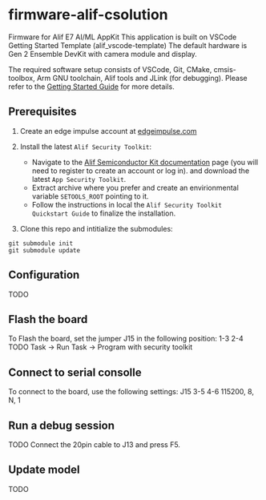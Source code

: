 # firmware-alif-csolution

Firmware for Alif E7 AI/ML AppKit
This application is built on VSCode Getting Started Template (alif_vscode-template)
The default hardware is Gen 2 Ensemble DevKit with camera module and display.

The required software setup consists of VSCode, Git, CMake, cmsis-toolbox, Arm GNU toolchain, Alif tools and JLink (for debugging).
Please refer to the [Getting Started Guide](https://alifsemi.com/download/AUGD0012) for more details.

## Prerequisites
1. Create an edge impulse account at [edgeimpulse.com](https://www.edgeimpulse.com/)
2. Install the latest `Alif Security Toolkit`:

    * Navigate to the [Alif Semiconductor Kit documentation](https://alifsemi.com/kits) page (you will need to register to create an account or log in). and download the latest `App Security Toolkit`.
    * Extract archive where you prefer and create an envirionmental variable `SETOOLS_ROOT` pointing to it.
    * Follow the instructions in local the `Alif Security Toolkit Quickstart Guide` to finalize the installation.
3. Clone this repo and intitialize the submodules:
```
git submodule init
git submodule update
```

## Configuration
TODO

## Flash the board
To Flash the board, set the jumper J15 in the following position:
1-3
2-4
TODO
Task -> Run Task -> Program with security toolkit

## Connect to serial consolle
To connect to the board, use the following settings:
J15
3-5
4-6
115200, 8, N, 1


## Run a debug session
TODO
Connect the 20pin cable to J13 and press F5.

## Update model
TODO
